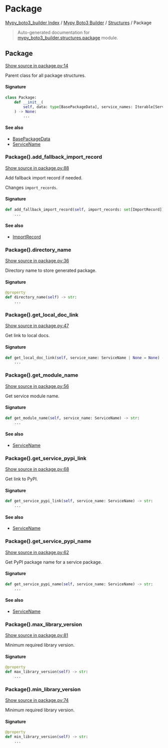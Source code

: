 # Package

[Mypy_boto3_builder Index](../../README.md#mypy_boto3_builder-index) /
[Mypy Boto3 Builder](../index.md#mypy-boto3-builder) /
[Structures](./index.md#structures) /
Package

> Auto-generated documentation for [mypy_boto3_builder.structures.package](https://github.com/youtype/mypy_boto3_builder/blob/main/mypy_boto3_builder/structures/package.py) module.

## Package

[Show source in package.py:14](https://github.com/youtype/mypy_boto3_builder/blob/main/mypy_boto3_builder/structures/package.py#L14)

Parent class for all package structures.

#### Signature

```python
class Package:
    def __init__(
        self, data: type[BasePackageData], service_names: Iterable[ServiceName] = ()
    ) -> None:
        ...
```

#### See also

- [BasePackageData](../package_data.md#basepackagedata)
- [ServiceName](../service_name.md#servicename)

### Package().add_fallback_import_record

[Show source in package.py:88](https://github.com/youtype/mypy_boto3_builder/blob/main/mypy_boto3_builder/structures/package.py#L88)

Add fallback import record if needed.

Changes `import_records`.

#### Signature

```python
def add_fallback_import_record(self, import_records: set[ImportRecord]) -> None:
    ...
```

#### See also

- [ImportRecord](../import_helpers/import_record.md#importrecord)

### Package().directory_name

[Show source in package.py:36](https://github.com/youtype/mypy_boto3_builder/blob/main/mypy_boto3_builder/structures/package.py#L36)

Directory name to store generated package.

#### Signature

```python
@property
def directory_name(self) -> str:
    ...
```

### Package().get_local_doc_link

[Show source in package.py:47](https://github.com/youtype/mypy_boto3_builder/blob/main/mypy_boto3_builder/structures/package.py#L47)

Get link to local docs.

#### Signature

```python
def get_local_doc_link(self, service_name: ServiceName | None = None) -> str:
    ...
```

### Package().get_module_name

[Show source in package.py:56](https://github.com/youtype/mypy_boto3_builder/blob/main/mypy_boto3_builder/structures/package.py#L56)

Get service module name.

#### Signature

```python
def get_module_name(self, service_name: ServiceName) -> str:
    ...
```

#### See also

- [ServiceName](../service_name.md#servicename)

### Package().get_service_pypi_link

[Show source in package.py:68](https://github.com/youtype/mypy_boto3_builder/blob/main/mypy_boto3_builder/structures/package.py#L68)

Get link to PyPI.

#### Signature

```python
def get_service_pypi_link(self, service_name: ServiceName) -> str:
    ...
```

#### See also

- [ServiceName](../service_name.md#servicename)

### Package().get_service_pypi_name

[Show source in package.py:62](https://github.com/youtype/mypy_boto3_builder/blob/main/mypy_boto3_builder/structures/package.py#L62)

Get PyPI package name for a service package.

#### Signature

```python
def get_service_pypi_name(self, service_name: ServiceName) -> str:
    ...
```

#### See also

- [ServiceName](../service_name.md#servicename)

### Package().max_library_version

[Show source in package.py:81](https://github.com/youtype/mypy_boto3_builder/blob/main/mypy_boto3_builder/structures/package.py#L81)

Minimum required library version.

#### Signature

```python
@property
def max_library_version(self) -> str:
    ...
```

### Package().min_library_version

[Show source in package.py:74](https://github.com/youtype/mypy_boto3_builder/blob/main/mypy_boto3_builder/structures/package.py#L74)

Minimum required library version.

#### Signature

```python
@property
def min_library_version(self) -> str:
    ...
```
